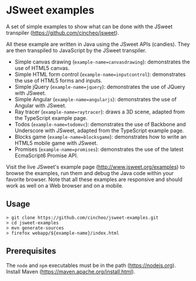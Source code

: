 # JSweet examples

A set of simple examples to show what can be done with the JSweet transpiler (https://github.com/cincheo/jsweet).

All these example are written in Java using the JSweet APIs (candies). They are then transpiled to JavaScript by the JSweet transpiler.

- Simple canvas drawing (`example-name=canvasdrawing`): demonstrates the use of HTML5 canvas.
- Simple HTML form control (`example-name=inputcontrol`): demonstrates the use of HTML5 forms and inputs.
- Simple jQuery (`example-name=jquery`): demonstrates the use of JQuery with JSweet.
- Simple Angular (`example-name=angularjs`): demonstrates the use of Angular with JSweet.
- Ray tracer (`example-name=raytracer`): draws a 3D scene, adapted from the TypeScript example page.
- Todos (`example-name=todomvc`): demonstrates the use of Backbone and Underscore with JSweet, adapted from the TypeScript example page.
- Blocks game (`example-name=blocksgame`): demonstrates how to write an HTML5 mobile game with JSweet.
- Promises (`example-name=promises`): demonstrates the use of the latest EcmaScript6 Promise API.

Visit the live JSweet's example page (http://www.jsweet.org/examples) to browse the examples, run them and debug the Java code within your favorite browser. Note that all these examples are responsive and should work as well on a Web browser and on a mobile.

## Usage

```
> git clone https://github.com/cincheo/jsweet-examples.git
> cd jsweet-examples
> mvn generate-sources
> firefox webapp/${example-name}/index.html
```

## Prerequisites

The `node` and `npm` executables must be in the path (https://nodejs.org).
Install Maven (https://maven.apache.org/install.html).
